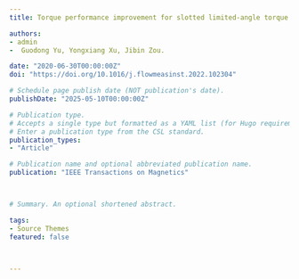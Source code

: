 ```yaml
---
title: Torque performance improvement for slotted limited-angle torque motors by combined SMA application and GA optimization

authors:
- admin
-  Guodong Yu, Yongxiang Xu, Jibin Zou.

date: "2020-06-30T00:00:00Z"
doi: "https://doi.org/10.1016/j.flowmeasinst.2022.102304"

# Schedule page publish date (NOT publication's date).
publishDate: "2025-05-10T00:00:00Z"

# Publication type.
# Accepts a single type but formatted as a YAML list (for Hugo requirements).
# Enter a publication type from the CSL standard.
publication_types:
- "Article"

# Publication name and optional abbreviated publication name.
publication: "IEEE Transactions on Magnetics"



# Summary. An optional shortened abstract.

tags:
- Source Themes
featured: false



---
```



